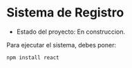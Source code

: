 <h1> Sistema de Registro</h1>

- Estado del proyecto: En construccion.
 
Para ejecutar el sistema, debes poner:

```npm install react```
